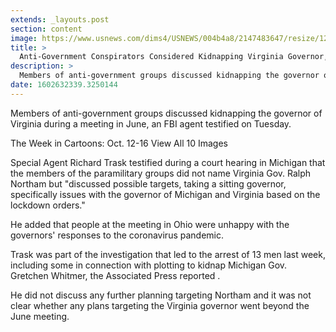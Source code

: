 ```yaml
--- 
extends: _layouts.post 
section: content 
image: https://www.usnews.com/dims4/USNEWS/004b4a8/2147483647/resize/1200x%3E/quality/85/?url=http%3A%2F%2Fmedia.beam.usnews.com%2Fd7%2F47%2Fdff61a1f43cb9460d6a9f9136bee%2F200323-northam-editorial.jpg 
title: > 
  Anti-Government Conspirators Considered Kidnapping Virginia Governor, FBI Says 
description: > 
  Members of anti-government groups discussed kidnapping the governor of Virginia during a meeting in June, an FBI agent testified on Tuesday.The Week in Cartoons: Oct. 12-16 View All 10 ImagesSpecial Agent Richard Trask testified during a court hearing in Michigan that the members of the paramilitary groups did not name Virginia Gov.Ralph Northam but "discussed possible targets, taking a sitting governor, specifically issues with the governor of Michigan and Virginia based on the lockdown orders."He added that people at the meeting in Ohio were unhappy with the governors' responses to the coronavirus pandemic.He did not discuss any further planning targeting Northam and it was not clear whether any plans targeting the Virginia governor went beyond the June meeting. 
date: 1602632339.3250144 
--- 
```

Members of anti-government groups discussed kidnapping the governor of Virginia during a meeting in June, an FBI agent testified on Tuesday.

The Week in Cartoons: Oct. 12-16 View All 10 Images

Special Agent Richard Trask testified during a court hearing in Michigan that the members of the paramilitary groups did not name Virginia Gov. Ralph Northam but "discussed possible targets, taking a sitting governor, specifically issues with the governor of Michigan and Virginia based on the lockdown orders."

He added that people at the meeting in Ohio were unhappy with the governors' responses to the coronavirus pandemic.

Trask was part of the investigation that led to the arrest of 13 men last week, including some in connection with plotting to kidnap Michigan Gov. Gretchen Whitmer, the Associated Press reported .

He did not discuss any further planning targeting Northam and it was not clear whether any plans targeting the Virginia governor went beyond the June meeting.